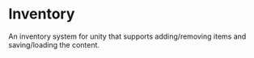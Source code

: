 # Inventory
An inventory system for unity that supports adding/removing items and saving/loading the content.